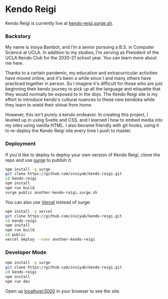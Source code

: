 # Kendo Reigi

Kendo Reigi is currently live at [kendo-reigi.surge.sh](http://kendo-reigi.surge.sh/).

### Backstory

My name is Insiya Bambot, and I’m a senior pursuing a B.S. in Computer Science at UCLA. In addition to my studies, I'm serving as President of the UCLA Kendo Club for the 2020-21 school year. You can learn more about me here.

Thanks to a certain pandemic, my education and extracurricular activities have moved online, and it's been a while since I and many others have practiced together in person. So I imagine it's difficult for those who are just beginning their kendo journey to pick up all the language and etiquette that they would normally be exposed to in the dojo. The Kendo Reigi site is my effort to introduce kendo's cultural nuances to these new kendoka while they learn to wield their shinai from home.

However, this isn't purely a kendo endeavor. In creating this project, I leveled up in using Svelte and CSS, and I learned  I how to embed media into my sites using vanilla HTML. I also became friendly with git hooks, using it to re-deploy the Kendo Reigi site every time I push to master.

### Deployment

If you'd like to deploy to deploy your own version of Kendo Reigi, clone the repo and use [surge](https://surge.sh/) to publish it:

```bash
npm install -g surge
git clone https://github.com/insiyab/kendo-reigi.git
cd kendo-reigi
npm install
npm run build
surge public another-kendo-reigi.surge.sh
```

You can also use [Vercel](https://vercel.com) instead of surge:

```bash
npm install -g vercel
git clone https://github.com/insiyab/kendo-reigi.git
cd kendo-reigi
npm install
npm run build
cd public
vercel deploy --name another-kendo-reigi
```

### Developer Mode

```bash
npm install -g surge
git clone https://github.com/insiyab/kendo-reigi.git
cd kendo-reigi
npm install
npm run dev
```

Open up [localhost:5000](http://localhost:5000/) in your browser to see the site. 